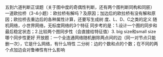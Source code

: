 五到六道判断正误题（关于图中度的奇偶性判断，还有两个图判断同构和同胚）
一道欧拉桥（3-4小题）：欧拉桥有解吗？及原因；加边后的欧拉桥有没有解和原因；欧拉桥去重边后的各种属性计算，还要写生成树
度、L、D、C之类的定义
随机网络，小世界网络，无标度网络的3个特征
同步考的是：1.设计一个图的同步和最后稳定状态；2.比较两个图同步性（会直接给特征值）3. big size和small size哪个同步性更好
开放题：一个全连通网络随机删除两点间的边（同一对节点只能删一次），它是什么网络，有什么特性
二分树：边的个数和点的个数；在不同的两个点加边会对鲁棒性有什么影响